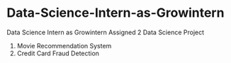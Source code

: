 # Data-Science-Intern-as-Growintern
Data Science Intern as Growintern
Assigned 2 Data Science Project
1) Movie Recommendation System
2) Credit Card Fraud Detection
